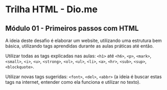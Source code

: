 # Trilha HTML - Dio.me
## Módulo 01 - Primeiros passos com HTML


A ideia deste desafio é elaborar um website, utilizando uma estrutura bem básica, utilizando tags aprendidas durante as aulas práticas até então. 


Utilizar todas as tags explicadas nas aulas: `<h1>` até `<h6>`, `<p>`, `<mark>`, `<small>`, `<i>`, `<u>`, `<strong>`, `<ol>`, `<ul>`, `<li>`, `<a>`, `<hr>`, `<sub>`, `<sup>`, `<blockquote>`.


Utilizar novas tags sugeridas: `<font>`, `<del>`, `<abbr>` (a ideia é buscar estas tags na internet, entender como ela funciona e utilizar no texto).